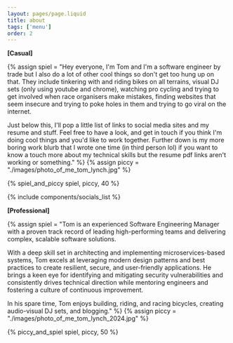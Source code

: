 ```yaml
---
layout: pages/page.liquid
title: about
tags: ['menu']
order: 2
---
```

**[Casual]**

{% assign spiel = "Hey everyone, I'm Tom and I'm a software engineer by trade but I also do a lot of other cool things so don't get too hung up on that. They include tinkering with and riding bikes on all terrains, visual DJ sets (only using youtube and chrome), watching pro cycling and trying to get involved when race organisers make mistakes, finding websites that seem insecure and trying to poke holes in them and trying to go viral on the internet. 

Just below this, I'll pop a little list of links to social media sites and my resume and stuff. Feel free to have a look, and get in touch if you think I'm doing cool things and you'd like to work together. Further down is my more boring work blurb that I wrote one time (in third person lol) if you want to know a touch more about my technical skills but the resume pdf links aren't working or something." %}
{% assign piccy = "./images/photo_of_me_tom_lynch.jpg" %}

{% spiel_and_piccy spiel, piccy, 40 %}

{% include components/socials_list %}

**[Professional]**

{% assign spiel = "Tom is an experienced Software Engineering Manager with a proven track record of leading high-performing teams and delivering complex, scalable software solutions. 

With a deep skill set in architecting and implementing microservices-based systems, Tom excels at leveraging modern design patterns and best practices to create resilient, secure, and user-friendly applications. He brings a keen eye for identifying and mitigating security vulnerabilities and consistently drives technical direction while mentoring engineers and fostering a culture of continuous improvement. 

In his spare time, Tom enjoys building, riding, and racing bicycles, creating audio-visual DJ sets, and blogging." %}
{% assign piccy = "./images/photo_of_me_tom_lynch_2024.jpg" %}

{% piccy_and_spiel spiel, piccy, 50 %}